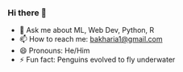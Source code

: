 ### Hi there 👋

<!--
**bakharia/bakharia** is a ✨ _special_ ✨ repository because its `README.md` (this file) appears on your GitHub profile.

Here are some ideas to get you started:

- 🔭 I’m currently working on ...
- 🌱 I’m currently learning ...
- 👯 I’m looking to collaborate on ...
- 🤔 I’m looking for help with ...
- 💬 Ask me about ...
- 📫 How to reach me: ...
- 😄 Pronouns: ...
- ⚡ Fun fact: ...
-->
- 💬 Ask me about ML, Web Dev, Python, R
- 📫 How to reach me: bakharia1@gmail.com 
- 😄 Pronouns: He/Him
- ⚡ Fun fact: Penguins evolved to fly underwater
<!-- - 👯 I’m looking to collaborate on  -->
<!-- - 🤔 I’m looking for help with ... -->
